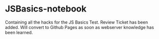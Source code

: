 # JSBasics-notebook

Containing all the hacks for the JS Basics Test. 
Review Ticket has been added.
Will convert to Github Pages as soon as webserver knowledge has been learned.